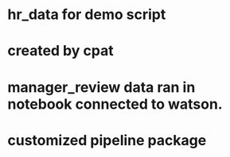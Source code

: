 # hr_data for demo script 
# created by cpat
# manager_review data ran in notebook connected to watson. 
# customized pipeline package
